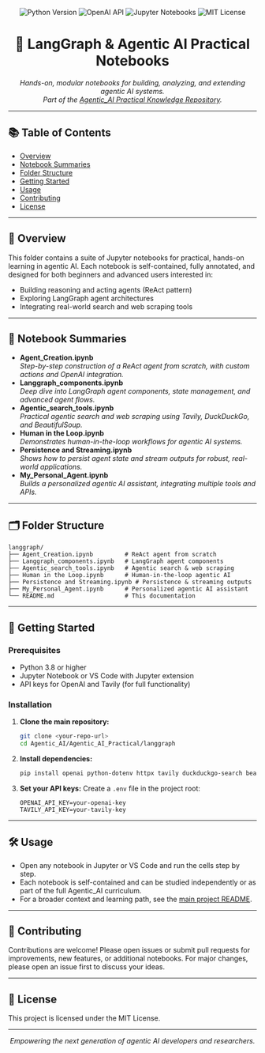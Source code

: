 <!-- filepath: c:/Agentic_AI/Agentic_AI_Practical/langgraph/README.md -->

<p align="center">
  <img src="https://img.shields.io/badge/Python-3.8%2B-blue?logo=python" alt="Python Version">
  <img src="https://img.shields.io/badge/OpenAI-API-green?logo=openai" alt="OpenAI API">
  <img src="https://img.shields.io/badge/Jupyter-Notebook-orange?logo=jupyter" alt="Jupyter Notebooks">
  <img src="https://img.shields.io/badge/License-MIT-yellow.svg" alt="MIT License">
</p>

<h1 align="center">🧩 LangGraph & Agentic AI Practical Notebooks</h1>

<p align="center">
  <em>Hands-on, modular notebooks for building, analyzing, and extending agentic AI systems.<br/>
  Part of the <a href="../README.md">Agentic_AI Practical Knowledge Repository</a>.</em>
</p>

---

## 📚 Table of Contents
- [Overview](#overview)
- [Notebook Summaries](#notebook-summaries)
- [Folder Structure](#folder-structure)
- [Getting Started](#getting-started)
- [Usage](#usage)
- [Contributing](#contributing)
- [License](#license)

---

## 🧠 Overview
This folder contains a suite of Jupyter notebooks for practical, hands-on learning in agentic AI. Each notebook is self-contained, fully annotated, and designed for both beginners and advanced users interested in:
- Building reasoning and acting agents (ReAct pattern)
- Exploring LangGraph agent architectures
- Integrating real-world search and web scraping tools

---

## 📒 Notebook Summaries
- **Agent_Creation.ipynb**  
  <em>Step-by-step construction of a ReAct agent from scratch, with custom actions and OpenAI integration.</em>
- **Langgraph_components.ipynb**  
  <em>Deep dive into LangGraph agent components, state management, and advanced agent flows.</em>
- **Agentic_search_tools.ipynb**  
  <em>Practical agentic search and web scraping using Tavily, DuckDuckGo, and BeautifulSoup.</em>
- **Human in the Loop.ipynb**  
  <em>Demonstrates human-in-the-loop workflows for agentic AI systems.</em>
- **Persistence and Streaming.ipynb**  
  <em>Shows how to persist agent state and stream outputs for robust, real-world applications.</em>
- **My_Personal_Agent.ipynb**  
  <em>Builds a personalized agentic AI assistant, integrating multiple tools and APIs.</em>

---

## 🗂 Folder Structure
```text
langgraph/
├── Agent_Creation.ipynb         # ReAct agent from scratch
├── Langgraph_components.ipynb   # LangGraph agent components
├── Agentic_search_tools.ipynb   # Agentic search & web scraping
├── Human in the Loop.ipynb      # Human-in-the-loop agentic AI
├── Persistence and Streaming.ipynb # Persistence & streaming outputs
├── My_Personal_Agent.ipynb      # Personalized agentic AI assistant
└── README.md                    # This documentation
```

---

## 🚀 Getting Started
### Prerequisites
- Python 3.8 or higher
- Jupyter Notebook or VS Code with Jupyter extension
- API keys for OpenAI and Tavily (for full functionality)

### Installation
1. **Clone the main repository:**
   ```sh
   git clone <your-repo-url>
   cd Agentic_AI/Agentic_AI_Practical/langgraph
   ```
2. **Install dependencies:**
   ```sh
   pip install openai python-dotenv httpx tavily duckduckgo-search beautifulsoup4 pygments
   ```
3. **Set your API keys:**
   Create a `.env` file in the project root:
   ```env
   OPENAI_API_KEY=your-openai-key
   TAVILY_API_KEY=your-tavily-key
   ```

---

## 🛠 Usage
- Open any notebook in Jupyter or VS Code and run the cells step by step.
- Each notebook is self-contained and can be studied independently or as part of the full Agentic_AI curriculum.
- For a broader context and learning path, see the [main project README](../../README.md).

---

## 🤝 Contributing
Contributions are welcome! Please open issues or submit pull requests for improvements, new features, or additional notebooks. For major changes, please open an issue first to discuss your ideas.

---

## 📝 License
This project is licensed under the MIT License.

---

<p align="center">
  <em>Empowering the next generation of agentic AI developers and researchers.</em>
</p>
